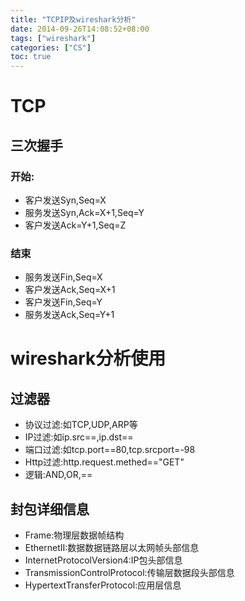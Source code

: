 ```yaml
---
title: "TCPIP及wireshark分析"
date: 2014-09-26T14:08:52+08:00
tags: ["wireshark"]
categories: ["CS"]
toc: true
---
```


# TCP
## 三次握手
### 开始:
* 客户发送Syn,Seq=X
* 服务发送Syn,Ack=X+1,Seq=Y
* 客户发送Ack=Y+1,Seq=Z
### 结束
* 服务发送Fin,Seq=X
* 客户发送Ack,Seq=X+1
* 客户发送Fin,Seq=Y
* 服务发送Ack,Seq=Y+1

# wireshark分析使用
## 过滤器
* 协议过滤:如TCP,UDP,ARP等
* IP过滤:如ip.src==<ip>,ip.dst==<ip>
* 端口过滤:如tcp.port==80,tcp.srcport=-98
* Http过滤:http.request.methed=="GET"
* 逻辑:AND,OR,==
## 封包详细信息
* Frame:物理层数据帧结构
* EthernetII:数据数据链路层以太网帧头部信息
* InternetProtocolVersion4:IP包头部信息
* TransmissionControlProtocol:传输层数据段头部信息
* HypertextTransferProtocol:应用层信息